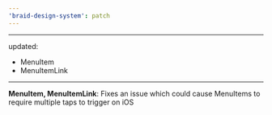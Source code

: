 ```yaml
---
'braid-design-system': patch
---
```


---
updated:
  - MenuItem
  - MenuItemLink
---

**MenuItem, MenuItemLink**: Fixes an issue which could cause MenuItems to require multiple taps to trigger on iOS
